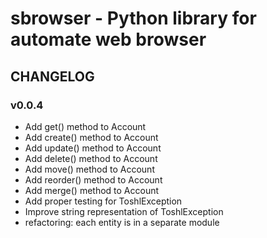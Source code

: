 # sbrowser - Python library for automate web browser

## CHANGELOG

### v0.0.4

- Add get() method to Account
- Add create() method to Account
- Add update() method to Account
- Add delete() method to Account
- Add move() method to Account
- Add reorder() method to Account
- Add merge() method to Account
- Add proper testing for ToshlException
- Improve string representation of ToshlException
- refactoring: each entity is in a separate module
